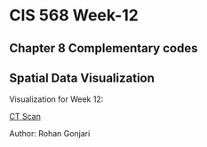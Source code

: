 <h1 id="week-12">CIS 568 Week-12</h1>
<h2 id="chapter-8-complementary-codes">Chapter 8 Complementary codes</h2>
<h2 id="spatial-data-visualization">Spatial Data Visualization</h2>
<p> Visualization for Week 12:</p> 
<a href="https://rawcdn.githack.com/rohang2504/Week-12-Contours/7952866a0333a21a69367e887ef6aa6eeb40a49a/Exercise/index.html">CT Scan</a>
<p> Author: Rohan Gonjari</p> 
